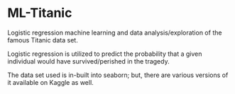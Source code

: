 # ML-Titanic
Logistic regression machine learning and data analysis/exploration of the famous Titanic data set.

Logistic regression is utilized to predict the probability that a given individual would have survived/perished in the tragedy.

The data set used is in-built into seaborn; but, there are various versions of it available on Kaggle as well.